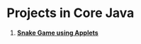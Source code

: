 # Projects in Core Java
1. [**Snake Game using Applets**](https://github.com/tbhaxor/educational_projects/tree/master/CORE_JAVA/SNAKE_GAME)
